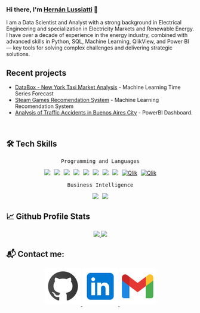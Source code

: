 ### Hi there, I'm [Hernán Lussiatti](https://github.com/HLussiatti) 👋

I am a Data Scientist and Analyst with a strong background in Electrical Engineering and specialization in Electricity Markets and Renewable Energy. I have over a decade of experience in the energy industry, combined with advanced skills in Python, SQL, Machine Learning, QlikView, and Power BI — key tools for solving complex challenges and delivering strategic solutions.


## Recent projects
- [DataBox - New York Taxi Market Analysis](https://github.com/mlararossetti/ProyectoFinalSH) - Machine Learning Time Series Forecast 
- [Steam Games Recomendation System](https://github.com/HLussiatti/PI01_Dataft25) - Machine Learning Recomendation System
- [Analysis of Traffic Accidents in Buenos Aires City](https://github.com/HLussiatti/PI02_Dataft25) - PowerBI Dashboard.


<br/>

## 🛠️ Tech Skills

<p align=center>
    <kbd>
      <kbd>Programming and Languages</kbd>
        <br>
        <div style="display: flex; justify-content: center; align-items: center;">
        <a href="https://www.python.org/" target="_blank"><img width="30px" src="https://cdn.jsdelivr.net/gh/devicons/devicon/icons/python/python-original.svg" /></a>
        <a href="https://numpy.org/" target="_blank"><img width="30px" style="margin-left: 10px;" src="https://cdn.jsdelivr.net/gh/devicons/devicon/icons/numpy/numpy-original.svg" /></a>
        <a href="https://pandas.pydata.org/" target="_blank"><img width="30px" style="margin-left: 10px;" src="https://cdn.jsdelivr.net/gh/devicons/devicon/icons/pandas/pandas-original-wordmark.svg" /></a>
        <a href="https://matplotlib.org/" target="_blank"><img width="30px" style="margin-left: 10px;" src="https://upload.wikimedia.org/wikipedia/commons/8/84/Matplotlib_icon.svg" /></a>
        <a href="https://scikit-learn.org/stable/" target="_blank"><img width="30px" style="margin-left: 10px;" src="https://logos-download.com/wp-content/uploads/2021/01/Scikit_Learn_Logo.png" /></a>
        <a href="https://facebook.github.io/prophet/" target="_blank"><img width="30px" style="margin-left: 10px;" src="https://facebook.github.io/prophet/static/logo.svg" /></a>
        <a href="https://opencv.org/" target="_blank"><img width="30px" style="margin-left: 10px;" src="https://cdn.jsdelivr.net/gh/devicons/devicon/icons/opencv/opencv-original-wordmark.svg" /></a>
        <a href="https://www.mysql.com/" target="_blank"><img width="30px" style="margin-left: 10px;"  src="https://cdn.jsdelivr.net/gh/devicons/devicon@latest/icons/mysql/mysql-original-wordmark.svg" /></a>
        <a href="https://www.markdownguide.org/" target="_blank"><img width="30px" style="margin-left: 10px;" loading="lazy" src="https://cdn.jsdelivr.net/gh/devicons/devicon/icons/jupyter/jupyter-original-wordmark.svg" alt="Qlik" class="logo w-auto h-full" /></a>
        <a href="https://streamlit.io/" target="_blank"><img width="30px" style="margin-left: 10px;" loading="lazy" src="https://cdn.jsdelivr.net/gh/devicons/devicon@latest/icons/streamlit/streamlit-original.svg" alt="Qlik" class="logo w-auto h-full" /></a>
        </div>          
</p>
<p align=center>
    <kbd>Business Intelligence</kbd>
        <br>
        <div style="display: flex; justify-content: center; align-items: center;">
        <a href="https://www.microsoft.com/es-es/power-platform/products/power-bi/" target="_blank">
            <img width="30px" src="https://cdn-dynmedia-1.microsoft.com/is/image/microsoftcorp/Hero_BPI_icon1?resMode=sharp2&op_usm=1.5,0.65,15,0&wid=96&hei=96&qlt=100&fmt=png-alpha&fit=constrain" />
        </a>
        <a href="https://www.qlik.com/us/products/qlikview" target="_blank" style="margin-left: 10px;">
            <img width="30px" loading="lazy" src="https://res.cloudinary.com/talend/image/upload/q_auto/v1713297745/qlik/logos/logo-qlik_d49uek.svg"/>
        </a>
        </div>
    </kbd>         
</p>



## 📈 Github Profile Stats

<p align="center">
    <a href="https://github.com/hlussiatti">
        <img height="180em" src="https://streak-stats.demolab.com?user=hlussiatti&theme=transparent"/>
        <img height="180em" src="https://github-readme-stats.vercel.app/api/top-langs/?username=hlussiatti&layout=compact&theme=transparent"/>
    </a>
</p>



## 📬 Contact me:

<p align=center>
    <a href="https://github.com/hussiatti" target="_blank">
        <img src="https://raw.githubusercontent.com/hungpham3112/hungpham3112/main/assets/github.svg" alt=github style="margin-bottom: 5px;" />
    </a>
    <a href="https://linkedin.com/in/hernanlussiatti" target="_blank">
        <img src="https://raw.githubusercontent.com/hungpham3112/hungpham3112/main/assets/linkedin.svg" alt=linkedin style="margin-bottom: 5px;" />
    </a>
    <a href="mailto:hernanlussiatti@gmail.com" target="_blank">
        <img src="https://raw.githubusercontent.com/hungpham3112/hungpham3112/main/assets/gmail.svg" alt=gmail style="margin-bottom: 5px;" />
    </a>
</p>
